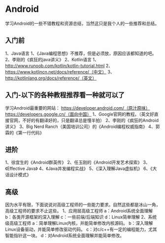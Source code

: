 # Android
学习Android的一些不错教程和资源总结，当然这只是我个人的一些推荐和总结。

## 入门前
1、Java语言
    1、《Java编程思想》不推荐，但是必须放，原因应该都知道的吧。
    2、李刚的《疯狂的java讲义》
2、Kotlin语言
    1、http://www.runoob.com/kotlin/kotlin-tutorial.html
    2、https://www.kotlincn.net/docs/reference/（中文）
    3、http://kotlinlang.org/docs/reference/（英文）


## 入门-以下的各种教程推荐看一种就可以了

学习Android最重要的网站：
https://developer.android.com/（原汁原味）
https://developers.google.cn/（面向中国）
1、Google官网的教程。（英文好直接官网，不好的有翻译好的，只是翻译总是慢半拍）
2、李刚的《疯狂的Android讲义》
3、Big  Nerd Ranch（美国培训公司）的《Android编程权威指南》
4、郭霖的《第一行代码》
## 进阶
1、徐宜生的《Android群英传》
2、任玉刚的《Android开发艺术探索》
3、《Effective Java》
4、《Java并发编程实战》
5、《深入理解Java虚拟机》
6、《大话设计模式》
## 高级
因为水平有限，下面说说对高级工程师的一些能力要求。自然这些都是冰山一角，高级工程师的要求不止这些。
1、应用层高级工程师
    a：Android系统全面理解
    b：各类开源框架的深入理解
    c：一些前端/后端知识
    d：Linux简单理解
2、系统级高级工程师
    a：简单理解Linux内核，并能简单修改内核源码。
    b：深入理解Linux设备驱动，并能简单修改驱动代码。
    c：对c/c++有一定的编程能力，尤其智能指针这一块。
    d：对Android系统全面理解并能简单修改。

